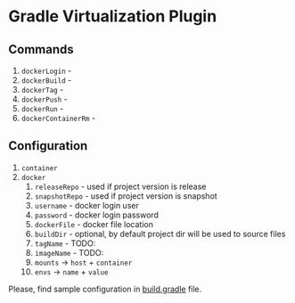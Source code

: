 # Gradle Virtualization Plugin

## Commands

1. `dockerLogin` -
1. `dockerBuild` -
1. `dockerTag` -
1. `dockerPush` -
1. `dockerRun` -
1. `dockerContainerRm` -

## Configuration

1. `container`
1. `docker`
    1. `releaseRepo` - used if project version is release
    1. `snapshotRepo` - used if project version is snapshot
    1. `username` - docker login user
    1. `password` - docker login password
    1. `dockerFile` - docker file location
    1. `buildDir` - optional, by default project dir will be used to source files
    1. `tagName` - TODO:
    1. `imageName` - TODO:
    1. `mounts` -> `host` + `container`
    1. `envs` -> `name` + `value`

Please, find sample configuration in [build.gradle](build.gradle#L31) file.
